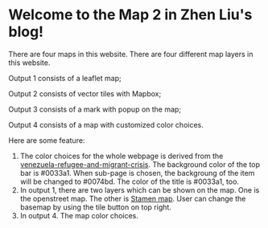 # Welcome to the Map 2 in Zhen Liu's blog! 
There are four maps in this website. There are four different map layers in this website.

Output 1 consists of a leaflet map;

Output 2 consists of vector tiles with Mapbox;

Output 3 consists of a mark with popup on the map;

Output 4 consists of a map with customized color choices.

Here are some feature:
1. The color choices for the whole webpage is derived from the [venezuela-refugee-and-migrant-crisis](https://www.iom.int/venezuela-refugee-and-migrant-crisis). The background color of the top bar is #0033a1. When sub-page is chosen, the backgroung of the item will be changed to #0074bd. The color of the title is #0033a1, too. 
2. In output 1, there are two layers which can be shown on the map. One is the openstreet map. The other is [Stamen map](https://stamen.com/). User can change the basemap by using the tile button on top right.
4. In output 4. The map color choices.
